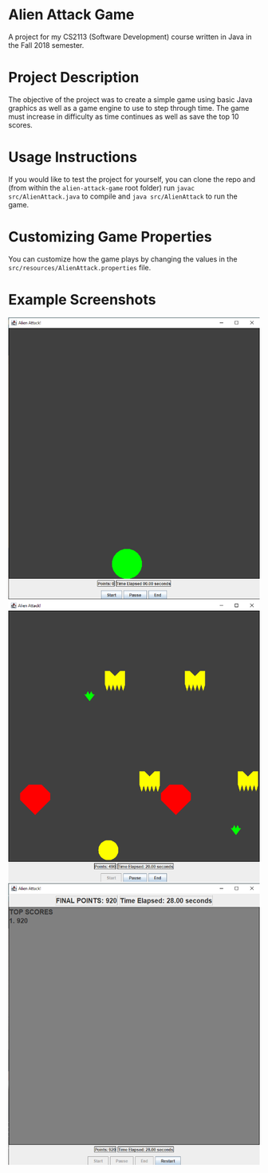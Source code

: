 # Alien Attack Game

A project for my CS2113 (Software Development) course written in Java in the Fall 2018 semester.

# Project Description

The objective of the project was to create a simple game using basic Java graphics as well as a game engine to use to step through time. The game must increase in difficulty as time continues as well as save the top 10 scores.

# Usage Instructions

If you would like to test the project for yourself, you can clone the repo and (from within the `alien-attack-game` root folder) run `javac src/AlienAttack.java` to compile and `java src/AlienAttack` to run the game.

# Customizing Game Properties

You can customize how the game plays by changing the values in the `src/resources/AlienAttack.properties` file.

# Example Screenshots

![Start Screen Image](https://github.com/reesealanj/alien-attack-game/blob/master/img/StartScreen.PNG)
![In Game Screen Image](https://github.com/reesealanj/alien-attack-game/blob/master/img/GameScreen.PNG)
![End Game Screen Image](https://github.com/reesealanj/alien-attack-game/blob/master/img/EndScreen.PNG)
